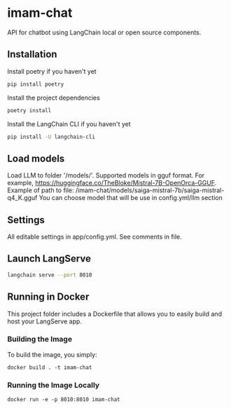 # imam-chat

API for chatbot using LangChain local or open source components. 


## Installation
Install poetry if you haven't yet

```bash
pip install poetry
```

Install the project dependencies

```bash
poetry install
```

Install the LangChain CLI if you haven't yet

```bash
pip install -U langchain-cli
```

## Load models
Load LLM to folder '/models/'. Supported models in gguf format.
For example, https://huggingface.co/TheBloke/Mistral-7B-OpenOrca-GGUF.
Example of path to file: /imam-chat/models/saiga-mistral-7b/saiga-mistral-q4_K.gguf
You can choose model that will be use in config.yml/llm section

## Settings
All editable settings in app/config.yml. See comments in file.

## Launch LangServe

```bash
langchain serve --port 8010
```

## Running in Docker

This project folder includes a Dockerfile that allows you to easily build and host your LangServe app.

### Building the Image

To build the image, you simply:

```shell
docker build . -t imam-chat
```


### Running the Image Locally

```shell
docker run -e -p 8010:8010 imam-chat
```
